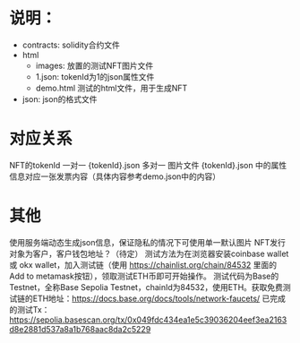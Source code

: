 # 说明：
- contracts: solidity合约文件
- html
    - images: 放置的测试NFT图片文件
    - 1.json: tokenId为1的json属性文件
    - demo.html 测试的html文件，用于生成NFT
- json: json的格式文件

# 对应关系
NFT的tokenId  一对一 {tokenId}.json 多对一 图片文件
{tokenId}.json 中的属性信息对应一张发票内容（具体内容参考demo.json中的内容）

# 其他
使用服务端动态生成json信息，保证隐私的情况下可使用单一默认图片
NFT发行对象为客户，客户钱包地址？（待定）
测试方法为在浏览器安装coinbase wallet 或 okx wallet，加入测试链（使用 https://chainlist.org/chain/84532 里面的Add to metamask按钮），领取测试ETH币即可开始操作。
测试代码为Base的Testnet，全称Base Sepolia Testnet，chainId为84532，使用ETH。获取免费测试链的ETH地址：https://docs.base.org/docs/tools/network-faucets/
已完成的测试Tx： https://sepolia.basescan.org/tx/0x049fdc434ea1e5c39036204eef3ea2163d8e2881d537a8a1b768aac8da2c5229






